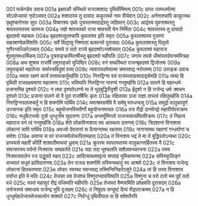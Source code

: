 001	मार्कण्डेय उवाच
001a	इक्ष्वाकौ संस्थिते राजञ्शशादः पृथिवीमिमाम्
001c	प्राप्तः परमधर्मात्मा सोऽयोध्यायां नृपोऽभवत्
002a	शशादस्य तु दायादः ककुत्स्थो नाम वीर्यवान्
002c	अनेनाश्चापि काकुत्स्थः पृथुश्चानेनसः सुतः
003a	विष्वगश्वः पृथोः पुत्रस्तस्मादार्द्रस्तु जज्ञिवान्
003c	आर्द्रस्य युवनाश्वस्तु श्रावस्तस्तस्य चात्मजः
004a	जज्ञे श्रावस्तको राजा श्रावस्ती येन निर्मिता
004c	श्रावस्तस्य तु दायादो बृहदश्वो महाबलः
004e	बृहदश्वसुतश्चापि कुवलाश्व इति स्मृतः
005a	कुवलाश्वस्य पुत्राणां सहस्राण्येकविंशतिः
005c	सर्वे विद्यासु निष्णाता बलवन्तो दुरासदाः
006a	कुवलाश्वस्तु पितृतो गुणैरभ्यधिकोऽभवत्
006c	समये तं ततो राज्ये बृहदश्वोऽभ्यषेचयत्
006e	कुवलाश्वं महाराज शूरमुत्तमधार्मिकम्
007a	पुत्रसङ्क्रामितश्रीस्तु बृहदश्वो महीपतिः
007c	जगाम तपसे धीमांस्तपोवनममित्रहा
008a	अथ शुश्राव राजर्षिं तमुत्तङ्को युधिष्ठिर
008c	वनं सम्प्रस्थितं राजन्बृहदश्वं द्विजोत्तमः
009a	तमुत्तङ्को महातेजाः सर्वास्त्रविदुषां वरम्
009c	न्यवारयदमेयात्मा समासाद्य नरोत्तमम्
010	उत्तङ्क उवाच
010a	भवता रक्षणं कार्यं तत्तावत्कर्तुमर्हसि
010c	निरुद्विग्ना वयं राजंस्त्वत्प्रसादाद्वसेमहि
011a	त्वया हि पृथिवी राजन्रक्ष्यमाणा महात्मना
011c	भविष्यति निरुद्विग्ना नारण्यं गन्तुमर्हसि
012a	पालने हि महान्धर्मः प्रजानामिह दृश्यते
012c	न तथा दृश्यतेऽरण्ये मा ते भूद्बुद्धिरीदृशी
013a	ईदृशो न हि राजेन्द्र धर्मः क्वचन दृश्यते
013c	प्रजानां पालने यो वै पुरा राजर्षिभिः कृतः
013e	रक्षितव्याः प्रजा राज्ञा तास्त्वं रक्षितुमर्हसि
014a	निरुद्विग्नस्तपश्चर्तुं न हि शक्नोमि पार्थिव
014c	ममाश्रमसमीपे वै समेषु मरुधन्वसु
015a	समुद्रो वालुकापूर्ण उज्जानक इति स्मृतः
015c	बहुयोजनविस्तीर्णो बहुयोजनमायतः
016a	तत्र रौद्रो दानवेन्द्रो महावीर्यपराक्रमः
016c	मधुकैटभयोः पुत्रो धुन्धुर्नाम सुदारुणः
017a	अन्तर्भूमिगतो राजन्वसत्यमितविक्रमः
017c	तं निहत्य महाराज वनं त्वं गन्तुमर्हसि
018a	शेते लोकविनाशाय तप आस्थाय दारुणम्
018c	त्रिदशानां विनाशाय लोकानां चापि पार्थिव
019a	अवध्यो देवतानां स दैत्यानामथ रक्षसाम्
019c	नागानामथ यक्षाणां गन्धर्वाणां च सर्वशः
019e	अवाप्य स वरं राजन्सर्वलोकपितामहात्
020a	तं विनाशय भद्रं ते मा ते बुद्धिरतोऽन्यथा
020c	प्राप्स्यसे महतीं कीर्तिं शाश्वतीमव्ययां ध्रुवाम्
021a	क्रूरस्य स्वपतस्तस्य वालुकान्तर्हितस्य वै
021c	संवत्सरस्य पर्यन्ते निःश्वासः सम्प्रवर्तते
021e	यदा तदा भूश्चलति सशैलवनकानना
022a	तस्य निःश्वासवातेन रज उद्धूयते महत्
022c	आदित्यपथमावृत्य सप्ताहं भूमिकम्पनम्
022e	सविस्फुलिङ्गं सज्वालं सधूमं ह्यतिदारुणम्
023a	तेन राजन्न शक्नोमि तस्मिन्स्थातुं स्व आश्रमे
023c	तं विनाशय राजेन्द्र लोकानां हितकाम्यया
023e	लोकाः स्वस्था भवन्त्वद्य तस्मिन्विनिहतेऽसुरे
024a	त्वं हि तस्य विनाशाय पर्याप्त इति मे मतिः
024c	तेजसा तव तेजश्च विष्णुराप्याययिष्यति
025a	विष्णुना च वरो दत्तो मम पूर्वं ततो वधे
025c	यस्तं महासुरं रौद्रं वधिष्यति महीपतिः
025e	तेजस्तं वैष्णवमिति प्रवेक्ष्यति दुरासदम्
026a	तत्तेजस्त्वं समाधाय राजेन्द्र भुवि दुःसहम्
026c	तं निषूदय सन्दुष्टं दैत्यं रौद्रपराक्रमम्
027a	न हि धुन्धुर्महातेजास्तेजसाल्पेन शक्यते
027c	निर्दग्धुं पृथिवीपाल स हि वर्षशतैरपि

